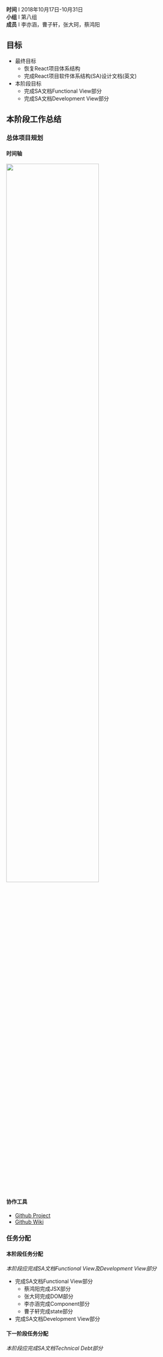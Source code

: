  **时间** I 2018年10月17日-10月31日  
 **小组** I 第八组  
 **成员** I 李亦涵，曹子轩，张大珂，蔡鸿阳    
## 目标  
- 最终目标  
  - 恢复React项目体系结构   
  - 完成React项目软件体系结构(SA)设计文档(英文)  
- 本阶段目标      
  - 完成SA文档Functional View部分  
  - 完成SA文档Development View部分 
## 本阶段工作总结  
### 总体项目规划  
#### 时间轴  
<img src="https://ws4.sinaimg.cn/large/006tNbRwly1fvkcmh22yfj316a0x40zd.jpg" width="70%" />   

#### 协作工具  
- [Github Project](https://github.com/liyihann/react/projects/2)  
- [Github Wiki](https://github.com/liyihann/react/wiki)     
### 任务分配  
#### 本阶段任务分配  
*本阶段应完成SA文档Functional View及Development View部分*   
- 完成SA文档Functional View部分
  - 蔡鸿阳完成JSX部分 
  - 张大珂完成DOM部分   
  - 李亦涵完成Component部分  
  - 曹子轩完成state部分  
- 完成SA文档Development View部分
#### 下一阶段任务分配  
*本阶段应完成SA文档Technical Debt部分*   